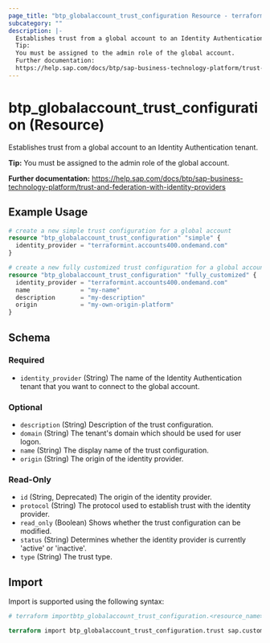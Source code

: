 ```yaml
---
page_title: "btp_globalaccount_trust_configuration Resource - terraform-provider-btp"
subcategory: ""
description: |-
  Establishes trust from a global account to an Identity Authentication tenant.
  Tip:
  You must be assigned to the admin role of the global account.
  Further documentation:
  https://help.sap.com/docs/btp/sap-business-technology-platform/trust-and-federation-with-identity-providers
---
```


# btp_globalaccount_trust_configuration (Resource)

Establishes trust from a global account to an Identity Authentication tenant.

__Tip:__
You must be assigned to the admin role of the global account.

__Further documentation:__
<https://help.sap.com/docs/btp/sap-business-technology-platform/trust-and-federation-with-identity-providers>

## Example Usage

```terraform
# create a new simple trust configuration for a global account
resource "btp_globalaccount_trust_configuration" "simple" {
  identity_provider = "terraformint.accounts400.ondemand.com"
}

# create a new fully customized trust configuration for a global account
resource "btp_globalaccount_trust_configuration" "fully_customized" {
  identity_provider = "terraformint.accounts400.ondemand.com"
  name              = "my-name"
  description       = "my-description"
  origin            = "my-own-origin-platform"
}
```

<!-- schema generated by tfplugindocs -->
## Schema

### Required

- `identity_provider` (String) The name of the Identity Authentication tenant that you want to connect to the global account.

### Optional

- `description` (String) Description of the trust configuration.
- `domain` (String) The tenant's domain which should be used for user logon.
- `name` (String) The display name of the trust configuration.
- `origin` (String) The origin of the identity provider.

### Read-Only

- `id` (String, Deprecated) The origin of the identity provider.
- `protocol` (String) The protocol used to establish trust with the identity provider.
- `read_only` (Boolean) Shows whether the trust configuration can be modified.
- `status` (String) Determines whether the identity provider is currently 'active' or 'inactive'.
- `type` (String) The trust type.

## Import

Import is supported using the following syntax:

```terraform
# terraform importbtp_globalaccount_trust_configuration.<resource_name> <origin>

terraform import btp_globalaccount_trust_configuration.trust sap.custom
```
